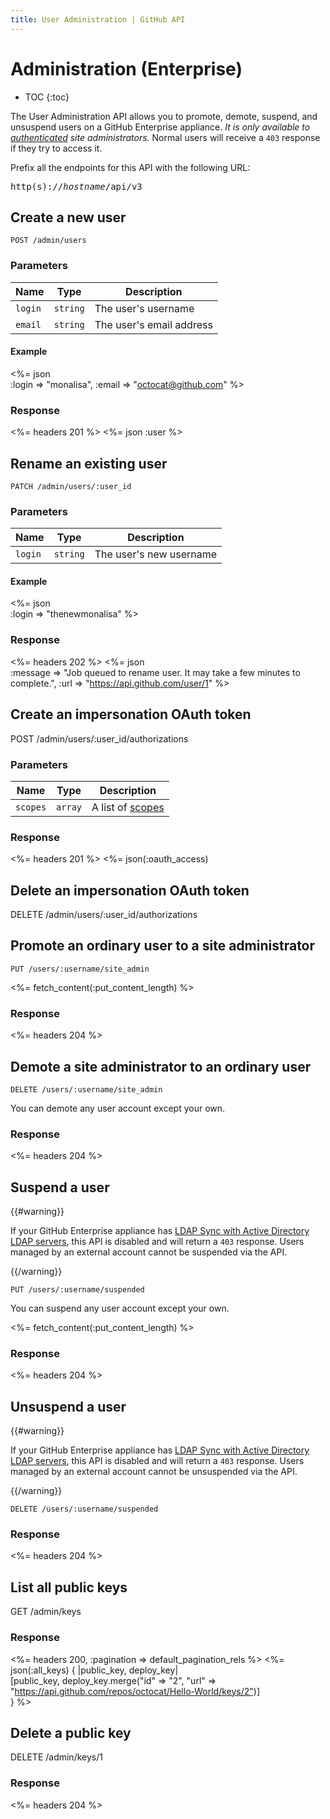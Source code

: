 ```yaml
---
title: User Administration | GitHub API
---
```


# Administration (Enterprise)

* TOC
{:toc}

The User Administration API allows you to promote, demote, suspend, and unsuspend users on a GitHub Enterprise appliance. *It is only available to [authenticated](/v3/#authentication) site administrators.* Normal users will receive a `403` response if they try to access it.

Prefix all the endpoints for this API with the following URL:

<pre class="terminal">
http(s)://<em>hostname</em>/api/v3
</pre>

## Create a new user

    POST /admin/users

### Parameters

Name | Type | Description
-----|------|--------------
`login`|`string` | The user's username
`email`|`string` | The user's email address

#### Example

<%= json \
    :login    => "monalisa",
    :email    => "octocat@github.com"
%>

### Response

<%= headers 201 %>
<%= json :user %>

## Rename an existing user

    PATCH /admin/users/:user_id

### Parameters

Name | Type | Description
-----|------|--------------
`login`|`string` | The user's new username

#### Example

<%= json \
  :login => "thenewmonalisa"
%>

### Response

<%= headers 202 %>
<%= json \
  :message => "Job queued to rename user. It may take a few minutes to complete.",
  :url => "https://api.github.com/user/1"
%>

## Create an impersonation OAuth token

  POST /admin/users/:user_id/authorizations

### Parameters

Name | Type | Description
---- | ---- | -------------
`scopes`|`array` | A list of [scopes](/v3/oauth/#scopes)

### Response

<%= headers 201 %>
<%= json(:oauth_access)

## Delete an impersonation OAuth token

  DELETE /admin/users/:user_id/authorizations

## Promote an ordinary user to a site administrator

    PUT /users/:username/site_admin

<%= fetch_content(:put_content_length) %>

### Response

<%= headers 204 %>

## Demote a site administrator to an ordinary user

    DELETE /users/:username/site_admin

You can demote any user account except your own.

### Response

<%= headers 204 %>

## Suspend a user

{{#warning}}

If your GitHub Enterprise appliance has [LDAP Sync with Active Directory LDAP servers](https://help.github.com/enterprise/2.1/admin/guides/user-management/using-ldap), this API is disabled and will return a `403` response. Users managed by an external account cannot be suspended via the API.

{{/warning}}

    PUT /users/:username/suspended

You can suspend any user account except your own.

<%= fetch_content(:put_content_length) %>

### Response

<%= headers 204 %>

## Unsuspend a user

{{#warning}}

If your GitHub Enterprise appliance has [LDAP Sync with Active Directory LDAP servers](https://help.github.com/enterprise/2.1/admin/guides/user-management/using-ldap), this API is disabled and will return a `403` response. Users managed by an external account cannot be unsuspended via the API.

{{/warning}}

    DELETE /users/:username/suspended

### Response

<%= headers 204 %>

## List all public keys

   GET /admin/keys

### Response

<%= headers 200, :pagination => default_pagination_rels %>
<%= json(:all_keys) { |public_key, deploy_key| \
  [public_key, deploy_key.merge("id" => "2", "url" => "https://api.github.com/repos/octocat/Hello-World/keys/2")] \
} %>


## Delete a public key

  DELETE /admin/keys/1

### Response

<%= headers 204 %>

